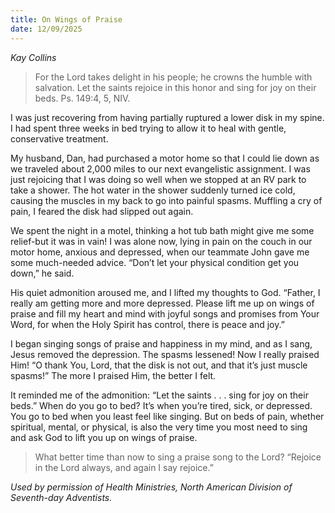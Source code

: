 ```yaml
---
title: On Wings of Praise
date: 12/09/2025
---
```


_Kay Collins_

> <p></p>
> For the Lord takes delight in his people; he crowns the humble with salvation. Let the saints rejoice in this honor and sing for joy on their beds. Ps. 149:4, 5, NIV.

I was just recovering from having partially ruptured a lower disk in my spine. I had spent three weeks in bed trying to allow it to heal with gentle, conservative treatment.

My husband, Dan, had purchased a motor home so that I could lie down as we traveled about 2,000 miles to our next evangelistic assignment. I was just rejoicing that I was doing so well when we stopped at an RV park to take a shower. The hot water in the shower suddenly turned ice cold, causing the muscles in my back to go into painful spasms. Muffling a cry of pain, I feared the disk had slipped out again.

We spent the night in a motel, thinking a hot tub bath might give me some relief-but it was in vain! I was alone now, lying in pain on the couch in our motor home, anxious and depressed, when our teammate John gave me some much-needed advice. “Don’t let your physical condition get you down,” he said.

His quiet admonition aroused me, and I lifted my thoughts to God. “Father, I really am getting more and more depressed. Please lift me up on wings of praise and fill my heart and mind with joyful songs and promises from Your Word, for when the Holy Spirit has control, there is peace and joy.”

I began singing songs of praise and happiness in my mind, and as I sang, Jesus removed the depression. The spasms lessened! Now I really praised Him! “O thank You, Lord, that the disk is not out, and that it’s just muscle spasms!” The more I praised Him, the better I felt.

It reminded me of the admonition: “Let the saints . . . sing for joy on their beds.” When do you go to bed? It’s when you’re tired, sick, or depressed. You go to bed when you least feel like singing. But on beds of pain, whether spiritual, mental, or physical, is also the very time you most need to sing and ask God to lift you up on wings of praise.

> <callout></callout>
> What better time than now to sing a praise song to the Lord? “Rejoice in the Lord always, and again I say rejoice.”

_Used by permission of Health Ministries, North American Division of Seventh-day Adventists._